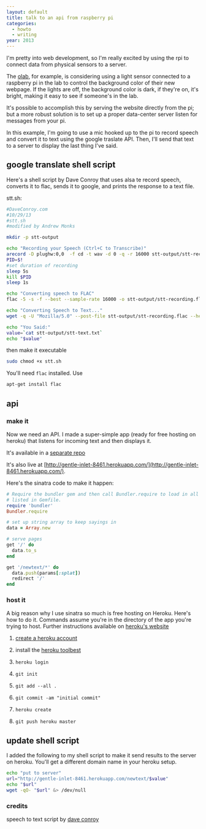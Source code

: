 ```yaml
---
layout: default
title: talk to an api from raspberry pi
categories:
  - howto
  - writing
year: 2013
---
```

I'm pretty into web development, so I'm really excited by using the rpi to connect data from physical sensors to a server.

The [olab](http://olab.io), for example, is considering using a light sensor connected to a raspberry pi in the lab to control the background color of their new webpage. If the lights are off, the background color is dark, if they're on, it's bright, making it easy to see if someone's in the lab.

It's possible to accomplish this by serving the website directly from the pi; but a more robust solution is to set up a proper data-center server listen for messages from your pi.

In this example, I'm going to use a mic hooked up to the pi to record speech and convert it to text using the google traslate API. Then, I'll send that text to a server to display the last thing I've said.

## google translate shell script

Here's a shell script by Dave Conroy that uses alsa te record speech, converts it to flac, sends it to google, and prints the response to a text file.

stt.sh:

```bash
#DaveConroy.com
#10/29/13
#stt.sh
#modified by Andrew Monks

mkdir -p stt-output

echo "Recording your Speech (Ctrl+C to Transcribe)"
arecord -D plughw:0,0  -f cd -t wav -d 0 -q -r 16000 stt-output/stt-recording.wav &
PID=$!
#set duration of recording
sleep 5s
kill $PID
sleep 1s

echo "Converting speech to FLAC"
flac -5 -s -f --best --sample-rate 16000 -o stt-output/stt-recording.flac stt-output/stt-recording.wav

echo "Converting Speech to Text..."
wget -q -U "Mozilla/5.0" --post-file stt-output/stt-recording.flac --header "Content-Type: audio/x-flac; rate=16000" -O - "http://www.google.com/speech-api/v1/recognize?lang=en-us&client=chromium" | cut -d\" -f12 > stt-output/stt-text.txt

echo "You Said:"
value=`cat stt-output/stt-text.txt`
echo "$value"
```

then make it executable

```bash
sudo chmod +x stt.sh
```

You'll need `flac` installed. Use

```bash
apt-get install flac
```

## api

### make it

Now we need an API. I made a super-simple app (ready for free hosting on heroku) that listens for incoming text and then displays it.

It's available in a [separate repo](https://github.com/amonks/rpi-heroku-api-demo)

It's also live at [http://gentle-inlet-8461.herokuapp.com/](http://gentle-inlet-8461.herokuapp.com/).

Here's the sinatra code to make it happen:

```ruby
# Require the bundler gem and then call Bundler.require to load in all gems
# listed in Gemfile.
require 'bundler'
Bundler.require

# set up string array to keep sayings in
data = Array.new

# serve pages
get '/' do
  data.to_s
end

get '/newtext/*' do
  data.push(params[:splat])
  redirect '/'
end
```

### host it

A big reason why I use sinatra so much is free hosting on Heroku. Here's how to do it. Commands assume you're in the directory of the app you're trying to host. Further instructions available on [heroku's website](https://devcenter.heroku.com/articles/getting-started-with-ruby#local-workstation-setup)

1. [create a heroku account](https://id.heroku.com/signup)

2. install the [heroku toolbest](https://toolbelt.heroku.com/)

3. `heroku login`

4. `git init`

5. `git add --all .`

6. `git commit -am "initial commit"`

7. `heroku create`

8. `git push heroku master`

## update shell script

I added the following to my shell script to make it send results to the server on heroku. You'll get a different domain name in your heroku setup.

```bash
echo "put to server"
url="http://gentle-inlet-8461.herokuapp.com/newtext/$value"
echo "$url"
wget -qO- "$url" &> /dev/null
```


### credits

speech to text script by [dave conroy](http://www.daveconroy.com/turn-raspberry-pi-translator-speech-recognition-playback-60-languages/)
